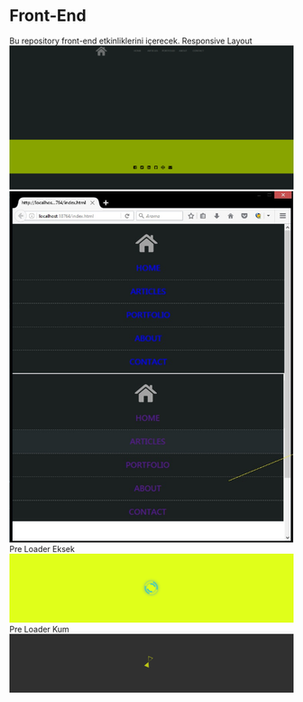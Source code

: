 # Front-End
Bu repository front-end etkinliklerini içerecek.
Responsive Layout
![alt text](https://github.com/KursatCAKAL/Front-End/blob/master/responsive_layout.png)
![alt text](https://github.com/KursatCAKAL/Front-End/blob/master/ResponsiveMenuBar.png)
Pre Loader Eksek
![alt text](https://github.com/KursatCAKAL/Front-End/blob/master/PreLoader/preview.png)
Pre Loader Kum
![alt text](https://github.com/KursatCAKAL/Front-End/blob/master/PreLoader2/image.png)


